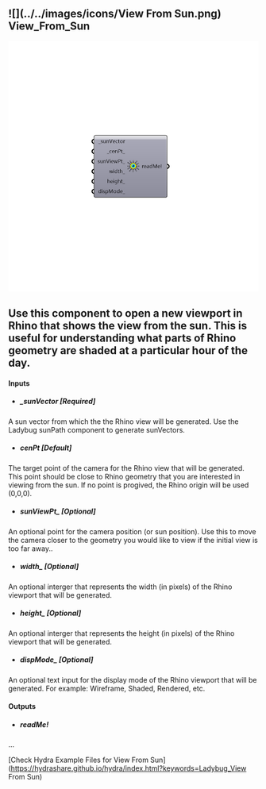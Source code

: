 ## ![](../../images/icons/View From Sun.png) View_From_Sun

![](../../images/components/View_From_Sun.png)

Use this component to open a new viewport in Rhino that shows the view from the sun.  This is useful for understanding what parts of Rhino geometry are shaded at a particular hour of the day.
 -
 

#### Inputs
* ##### _sunVector [Required]
A sun vector from which the the Rhino view will be generated. Use the Ladybug sunPath component to generate sunVectors.
* ##### _cenPt_ [Default]
The target point of the camera for the Rhino view that will be generated.  This point should be close to Rhino geometry that you are interested in viewing from the sun. If no point is progived, the Rhino origin will be used (0,0,0).
* ##### sunViewPt_ [Optional]
An optional point for the camera position (or sun position). Use this to move the camera closer to the geometry you would like to view if the initial view is too far away..
* ##### width_ [Optional]
An optional interger that represents the width (in pixels) of the Rhino viewport that will be generated.
* ##### height_ [Optional]
An optional interger that represents the height (in pixels) of the Rhino viewport that will be generated.
* ##### dispMode_ [Optional]
An optional text input for the display mode of the Rhino viewport that will be generated. For example: Wireframe, Shaded, Rendered, etc.

#### Outputs
* ##### readMe!
...


[Check Hydra Example Files for View From Sun](https://hydrashare.github.io/hydra/index.html?keywords=Ladybug_View From Sun)